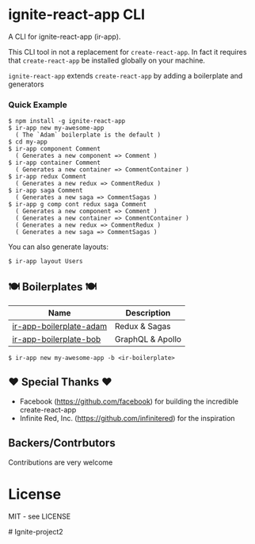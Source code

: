 # ignite-react-app CLI

A CLI for ignite-react-app (ir-app).

This CLI tool in not a replacement for `create-react-app`. In fact it requires that `create-react-app` be installed globally on your machine.

`ignite-react-app` extends `create-react-app` by adding a boilerplate and generators

### Quick Example

```
$ npm install -g ignite-react-app
$ ir-app new my-awesome-app
  ( The `Adam` boilerplate is the default )
$ cd my-app
$ ir-app component Comment
  ( Generates a new component => Comment )
$ ir-app container Comment
  ( Generates a new container => CommentContainer )
$ ir-app redux Comment
  ( Generates a new redux => CommentRedux )
$ ir-app saga Comment
  ( Generates a new saga => CommentSagas )
$ ir-app g comp cont redux saga Comment
  ( Generates a new component => Comment )
  ( Generates a new container => CommentContainer )
  ( Generates a new redux => CommentRedux )
  ( Generates a new saga => CommentSagas )
```

You can also generate layouts:
```
$ ir-app layout Users
```
## :plate_with_cutlery: Boilerplates :plate_with_cutlery:

| Name | Description |
|------|-------------|
| [ir-app-boilerplate-adam](https://github.com/bjonamu/ir-app-boilerplate-adam) | Redux & Sagas |
| [ir-app-boilerplate-bob](https://github.com/bjonamu/ir-app-boilerplate-bob) | GraphQL & Apollo |


```
$ ir-app new my-awesome-app -b <ir-boilerplate>
```

## :heart: Special Thanks :heart:

- Facebook (<https://github.com/facebook>) for building the incredible create-react-app
- Infinite Red, Inc. (<https://github.com/infinitered>) for the inspiration

## Backers/Contrbutors

Contributions are very welcome

# License

MIT - see LICENSE

#   I g n i t e - p r o j e c t 2  
 